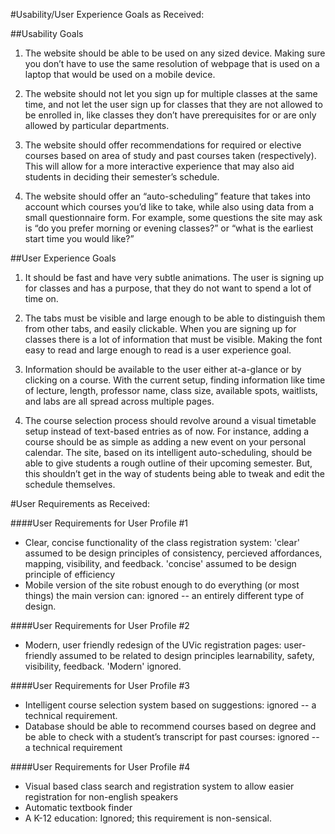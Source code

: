 #Usability/User Experience Goals as Received:

##Usability Goals

1. The website should be able to be used on any sized device. Making sure you
don’t have to use the same resolution of webpage that is used on a laptop
that would be used on a mobile device.

2. The website should not let you sign up for multiple classes at the same
time, and not let the user sign up for classes that they are not allowed to
be enrolled in, like classes they don’t have prerequisites for or are only allowed by particular departments.

3. The website should offer recommendations for required or elective courses
based on area of study and past courses taken (respectively). This will allow
for a more interactive experience that may also aid students in deciding
their semester’s schedule.

4. The website should offer an “auto-scheduling” feature that takes into
account which courses you’d like to take, while also using data from a small
questionnaire form. For example, some questions the site may ask is “do you
prefer morning or evening classes?” or “what is the earliest start time you
would like?”

##User Experience Goals

1. It should be fast and have very subtle animations. The user is signing up
for classes and has a purpose, that they do not want to spend a lot of time on.

2. The tabs must be visible and large enough to be able to distinguish them
from other tabs, and easily clickable. When you are signing up for classes
there is a lot of information that must be visible. Making the font easy to
read and large enough to read is a user experience goal.

3. Information should be available to the user either at-a-glance or by
clicking on a course. With the current setup, finding information like time
of lecture, length, professor name, class size, available spots, waitlists,
and labs are all spread across multiple pages.

4. The course selection process should revolve around a visual timetable
setup instead of text-based entries as of now. For instance, adding a course
should be as simple as adding a new event on your personal calendar. The
site, based on its intelligent auto-scheduling, should be able to give
students a rough outline of their upcoming semester. But, this shouldn’t get
in the way of students being able to tweak and edit the schedule themselves.


#User Requirements as Received:

####User Requirements for User Profile #1

- Clear, concise functionality of the class registration system: 'clear' assumed to be design principles of consistency, percieved affordances, mapping, visibility, and feedback.
  'concise' assumed to be design principle of efficiency
- Mobile version of the site robust enough to do everything (or most things) the main version can: ignored -- an entirely different type of design.

####User Requirements for User Profile #2

- Modern, user friendly redesign of the UVic registration pages: user-friendly assumed to be related to design principles learnability, safety, visibility, feedback. 'Modern' ignored.

####User Requirements for User Profile #3

- Intelligent course selection system based on suggestions: ignored -- a technical requirement.
- Database should be able to recommend courses based on degree and be able to check with a student’s transcript for past courses: ignored -- a technical requirement

####User Requirements for User Profile #4

- Visual based class search and registration system to allow easier registration for non-english speakers
- Automatic textbook finder
- A K-12 education: Ignored; this requirement is non-sensical.
